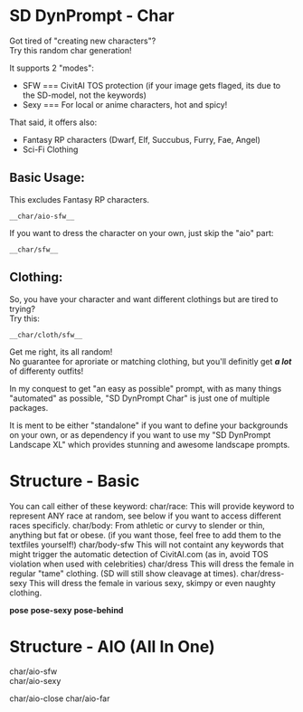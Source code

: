 # SD DynPrompt - Char

Got tired of "creating new characters"? \
Try this random char generation!

It supports 2 "modes":
* SFW === CivitAI TOS protection (if your image gets flaged, its due to the SD-model, not the keywords)
* Sexy === For local or anime characters, hot and spicy!

That said, it offers also:
* Fantasy RP characters (Dwarf, Elf, Succubus, Furry, Fae, Angel)
* Sci-Fi Clothing


## Basic Usage:

This excludes Fantasy RP characters.

	__char/aio-sfw__

If you want to dress the character on your own, just skip the "aio" part:

	__char/sfw__


## Clothing:

So, you have your character and want different clothings but are tired to trying? \
Try this:

	__char/cloth/sfw__

Get me right, its all random! \
No guarantee for aproriate or matching clothing, but you'll definitly get ***a lot*** of differenty outfits!





In my conquest to get "an easy as possible" prompt, with as many things "automated" as possible, "SD DynPrompt Char" is just one of multiple packages.

It is ment to be either "standalone" if you want to define your backgrounds on your own, or as dependency if you want to use my "SD DynPrompt Landscape XL" which provides stunning and awesome landscape prompts.



# Structure - Basic

You can call either of these keyword: 
char/race:		This will provide keyword to represent ANY race at random, see below if you want to access different races specificly.
char/body:		From athletic or curvy to slender or thin, anything but fat or obese. (if you want those, feel free to add them to the textfiles yourself!)
char/body-sfw		This will not containt any keywords that might trigger the automatic detection of CivitAI.com (as in, avoid TOS violation when used with celebrities)
char/dress		This will dress the female in regular "tame" clothing. (SD will still show cleavage at times).
char/dress-sexy		This will dress the female in various sexy, skimpy or even naughty clothing.


__pose__
__pose-sexy__
__pose-behind__



# Structure - AIO (All In One)
char/aio-sfw		
char/aio-sexy

char/aio-close
char/aio-far
